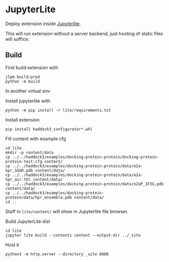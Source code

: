 # JupyterLite

Deploy extension inside [Jupyterlite](https://jupyterlite.readthedocs.io/).

This will run extension without a server backend, just hosting of static files will suffice.

## Build

First build extension with

```shell
jlpm build:prod
python -m build
```

In another virtual env

Install jupyterlite with

```shell
python -m pip install -r lite/requirements.txt
```

Install extension

```shell
pip install haddock3_configurator*.whl
```

Fill content with example cfg

```shell
cd lite
mkdir -p content/data
cp ../../haddock3/examples/docking-protein-protein/docking-protein-protein-test.cfg content/
cp ../../haddock3/examples/docking-protein-protein/data/e2a-hpr_1GGR.pdb content/data/
cp ../../haddock3/examples/docking-protein-protein/data/e2a-hpr_air.tbl content/data/
cp ../../haddock3/examples/docking-protein-protein/data/e2aP_1F3G.pdb content/data/
cp ../../haddock3/examples/docking-protein-protein/data/hpr_ensemble.pdb content/data/
cd ..
```

Stuff in `lite/content/` will show in Jupyterlite file browser.

Build JupyterLite dist

```shell
cd lite
jupyter lite build --contents content --output-dir ../_site
```

Host it

```shell
python3 -m http.server --directory _site 8888
```
